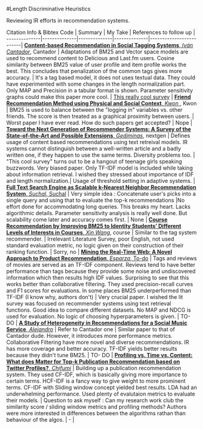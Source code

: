 #Length Discriminative Heuristics

Reviewing IR efforts in recommendation systems.

Citation Info  & Bibtex Code | Summary  | My Take | References to follow up |
--------------|--------------|--------------|--------------|-------------------------|
[**Content-based Recommendation in Social Tagging Systems**, *Iván Cantador*](https://repositorio.uam.es/bitstream/handle/10486/665157/content-based_cantador_recsys_2010_ps.pdf?sequence=3), Cantador | Adaptations of BM25 and Vector space models are used to recommend content to Delicious and Last.fm users. Cosine similarity between BM25 value of user profile and item profile works the best. This concludes that penalization of the common tags gives more accuracy. | It's a tag based model, it does not uses textual data. They could have experimented with some changes in the length normalization part. Only MAP and Precision in a tabular format is shown. Parameter sensitivity graphs could make this paper more cool. | [This really cool survey](http://web.stanford.edu/class/ee378b/papers/adomavicius-recsys.pdf) |
[**Friend Recommendation Method using Physical and Social Context**, *Kwon* ](http://paper.ijcsns.org/07_book/201011/20101118.pdf), Kwon | BM25 is used to balance between the "logging in" variables vs. other friends. The score is then treated as a graphical proximity between users. | Worst paper I have ever read. How do such papers get accepted? | Nope |
[**Toward the Next Generation of Recommender Systems: A Survey of the State-of-the-Art and Possible Extensions**, *Gediminas*](http://web.stanford.edu/class/ee378b/papers/adomavicius-recsys.pdf), nextgen | Defines usage of content based recommendations using text retreival models. IR systems cannot distinguish between a well-written article and a badly written one, if they happen to use the same terms. Diversity problems too. | "This cool survey" turns out to be a hangout of teenage girls speaking buzzwords. Very biased paper. Only TF-IDF model is included while taking about information retrieval. I wished they stressed about importance of IDF and length normalization.| Usage of threshold setting in adaptive systems. |
[**Full Text Search Engine as Scalable k-Nearest Neighbor Recommendation System**, *Suchal*, Suchal](https://hal.archives-ouvertes.fr/file/index/docid/1054596/filename/wcc-final.pdf) | Very simple idea : Concatenate user's picks into a single query and using that to evaluate the top-k recommendations |No effort done for accommodating long queries. This breaks my heart. Lacks algorithmic details. Parameter sensitivity analysis is really well done. But scalability come later and accuracy comes first. | None |
[**Course Recommendation by Improving BM25 to Identity Students’ Different Levels of Interests in Courses**, *Xin Wang*](http://info.cic.tsinghua.edu.cn/upload_file/_temp/1268811498049/1268811498049.pdf), course | Similar to the tag system recommender. | Irrelevant Literature Survey, poor English, not used standard evaluation metric, no logic given on their construction of their ranking function. | Sorry, no |
[**Mining the Real-Time Web: A Novel Approach to Product Recommendation**, *Esparza*, To-do](http://researchrepository.ucd.ie/bitstream/handle/10197/3746/kbs-2010-revised%20copy.pdf?sequence=1) | Tags and reviews of movies are served as an TF-IDF component. Reviews tend to have better performance than tags because they provide some noise and undiscovered information which then results high IDF values. Surprising to see that this works better than collaborative filtering. They used precision-recall curves and F1 scores for evaluations. In some places BM25 underperformed than TF-IDF (I know why, authors don't) | Very crucial paper. I wished the lit survey was focused on recommender systems using text retrieval functions. Good idea to compare different datasets. No MAP and NDCG is used for evaluation. No logic of choosing hyperparameters is given. | TO-DO |
[**A Study of Heterogeneity in Recommendations for a Social Music Service**, *Alejandro*](http://arantxa.ii.uam.es/~cantador/doc/2010/hetrec10.pdf) | Refer to Cantador one | Similar paper to that of Cantador dude. However, it introduces more performance metrics. Collaborative Filtering have more novel and diverse recommendations. IR has more coverage and better accuracy. TF-IDF yields better results because they didn't tune BM25. | TO- DO |
[**Profiling vs. Time vs. Content: What does Matter for Top-k Publication Recommendation based on Twitter Profiles?**, *Chifumi*](http://arxiv.org/pdf/1603.07016.pdf) | Building up a publication recommendation system. They used CF-IDF, which is basically giving more importance to certain terms. HCF-IDF is a fancy way to give weight to more prominent terms. CF-IDF with Sliding window concept yielded best results. LDA had an underwhelming performance. Used plenty of evalutaion metrics to evaluate their models. | Question to ask myself : Can my research work club the similarity score / sliding window metrics and profiling methods? Authors were more interested in differences between the algorithms rathan than behaviour of the algos. | - |
